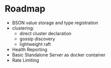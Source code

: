 # Roadmap

* BSON value storage and type registration 
* clustering:
    * direct cluster declaration
    * gossip discovery
    * lightweight raft
* Health Reporting
* Basic Standalone Server as docker container
* Rate Limiting

